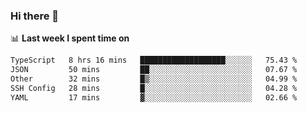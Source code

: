 ### Hi there 👋

<!--
**DBvc/DBvc** is a ✨ _special_ ✨ repository because its `README.md` (this file) appears on your GitHub profile.

Here are some ideas to get you started:

- 🔭 I’m currently working on ...
- 🌱 I’m currently learning ...
- 👯 I’m looking to collaborate on ...
- 🤔 I’m looking for help with ...
- 💬 Ask me about ...
- 📫 How to reach me: ...
- 😄 Pronouns: ...
- ⚡ Fun fact: ...
-->

📊 **Last week I spent time on**
<!--START_SECTION:waka-->

```txt
TypeScript   8 hrs 16 mins   ███████████████████░░░░░░   75.43 %
JSON         50 mins         ██░░░░░░░░░░░░░░░░░░░░░░░   07.67 %
Other        32 mins         █▒░░░░░░░░░░░░░░░░░░░░░░░   04.99 %
SSH Config   28 mins         █░░░░░░░░░░░░░░░░░░░░░░░░   04.28 %
YAML         17 mins         ▓░░░░░░░░░░░░░░░░░░░░░░░░   02.66 %
```

<!--END_SECTION:waka-->
